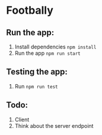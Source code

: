 # Footbally

## Run the app:

1. Install dependencies `npm install`
2. Run the app `npm run start`

## Testing the app:

1. Run `npm run test`

## Todo:

1. Client
2. Think about the server endpoint
